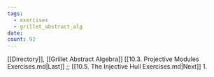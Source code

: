 ```yaml
---
tags:
  - exercises
  - grillet_abstract_alg
date:
count: 92
---
```

[[Directory]], [[Grillet Abstract Algebra]]
[[10.3. Projective Modules Exercises.md|Last]] ;; [[10.5. The Injective Hull Exercises.md|Next]]
1. 